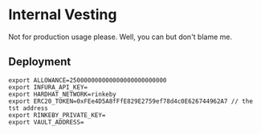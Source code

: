 # Internal Vesting 

Not for production usage please. Well, you can but don't blame me.


## Deployment

```
export ALLOWANCE=250000000000000000000000000
export INFURA_API_KEY=
export HARDHAT_NETWORK=rinkeby
export ERC20_TOKEN=0xFEe4D5A8fFfE829E2759ef78d4c0E626744962A7 // the tst address
export RINKEBY_PRIVATE_KEY=
export VAULT_ADDRESS=
```
